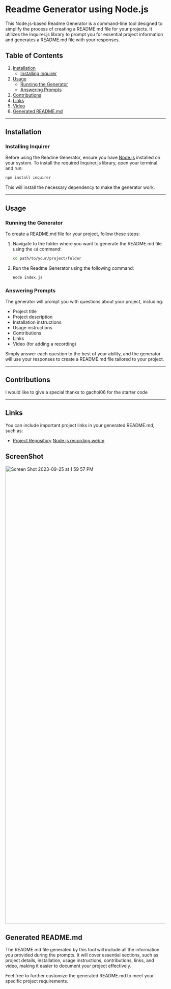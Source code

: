 # Readme Generator using Node.js

This Node.js-based Readme Generator is a command-line tool designed to simplify the process of creating a README.md file for your projects. It utilizes the Inquirer.js library to prompt you for essential project information and generates a README.md file with your responses.

## Table of Contents

1. [Installation](#installation)
   - [Installing Inquirer](#installing-inquirer)
2. [Usage](#usage)
   - [Running the Generator](#running-the-generator)
   - [Answering Prompts](#answering-prompts)
3. [Contributions](#contributions)
4. [Links](#links)
5. [Video](#video)
6. [Generated README.md](#generated-readmemd)

---

## Installation

### Installing Inquirer

Before using the Readme Generator, ensure you have [Node.js](https://nodejs.org/) installed on your system. To install the required Inquirer.js library, open your terminal and run:

```bash
npm install inquirer
```

This will install the necessary dependency to make the generator work.

---

## Usage

### Running the Generator

To create a README.md file for your project, follow these steps:

1. Navigate to the folder where you want to generate the README.md file using the `cd` command:

   ```bash
   cd path/to/your/project/folder
   ```

2. Run the Readme Generator using the following command:

   ```bash
   node index.js
   ```

### Answering Prompts

The generator will prompt you with questions about your project, including:

- Project title
- Project description
- Installation instructions
- Usage instructions
- Contributions
- Links
- Video (for adding a recording)

Simply answer each question to the best of your ability, and the generator will use your responses to create a README.md file tailored to your project.

---

## Contributions

I would like to give a special thanks to gachoi06 for the starter code 

---

## Links

You can include important project links in your generated README.md, such as:

- [Project Repository](https://github.com/hsolojr/node.js-README)
[Node.js recording.webm](https://github.com/Hsolojr/Node.js-README/assets/139496108/14b7380d-1f75-48ba-898d-434525513cc3)

## ScreenShot
<img width="1440" alt="Screen Shot 2023-09-25 at 1 59 57 PM" src="https://github.com/Hsolojr/Node.js-README/assets/139496108/cac2bb65-69ed-4b2a-9fe8-51ce392bbd35">

## Generated README.md

The README.md file generated by this tool will include all the information you provided during the prompts. It will cover essential sections, such as project details, installation, usage instructions, contributions, links, and video, making it easier to document your project effectively.

Feel free to further customize the generated README.md to meet your specific project requirements.
